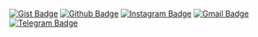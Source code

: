 [![Gist Badge](https://img.shields.io/badge/-Gist-555859?style=flat-square&logo=Github&logoColor=white&link=https://gist.github.com/caioagiani)](https://gist.github.com/caioagiani)
[![Github Badge](https://img.shields.io/badge/-Github-000?style=flat-square&logo=Github&logoColor=white&link=https://github.com/caioagiani)](https://github.com/caioagiani)
[![Instagram Badge](https://img.shields.io/badge/-LinkedIn-blue?style=flat-square&logo=Linkedin&logoColor=white&link=https://www.linkedin.com/in/caioagiani/)](https://www.linkedin.com/in/caioagiani/)
[![Gmail Badge](https://img.shields.io/badge/-Gmail-c14438?style=flat-square&logo=Gmail&logoColor=white&link=mailto:caio.agiani14@gmail.com)](mailto:caio.agiani14@gmail.com)
[![Telegram Badge](https://img.shields.io/badge/-Telegram-1ca0f1?style=flat-square&labelColor=1ca0f1&logo=telegram&logoColor=white&link=https://t.me/caioagiani/)](https://t.me/caioagiani/)
